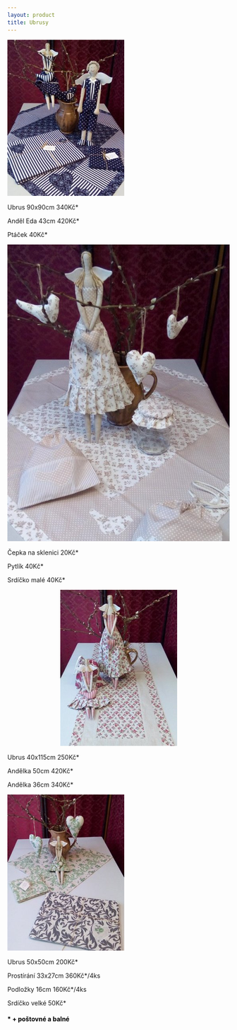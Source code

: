 ```yaml
---
layout: product
title: Ubrusy
---
```

<div class="row">
	<div class="col-md-3">
		<img class="img-responsive" src="img/ubrusEdaw.jpg" alt="Ubrus s andělíčkom">
		<div class="items">
				<p>Ubrus 90x90cm 340Kč*</p>
				<p>Anděl Eda 43cm 420Kč*</p>
				<p>Ptáček 40Kč*</p>
		</div>
	</div>
	<div class="col-md-3">
		<img class="img-responsive img.centre" src="img/ubrusCepickaw.jpg" alt="Ubrus s čepicí">
		<div class="items">
			<p>Čepka na sklenici 20Kč*</p>
			<p>Pytlík 40Kč*</p>
			<p>Srdíčko malé 40Kč*</p>
		</div>
	</div>
	<div class="col-md-3">
		<p style="text-align:center"><img class="img-responsive" src="img/ubrusDlhyw.jpg" alt="Dlouhý ubrus"></p>
		<div class="items">
			<p>Ubrus 40x115cm 250Kč*</p>
			<p>Andělka 50cm 420Kč*</p>
			<p>Andělka 36cm 340Kč*</p>
		</div>
	</div>
	<div class="col-md-3">
		<img class="img-responsive" src="img/ubrusMalyw.jpg" alt="Malý ubrus">
		<div class="items">
			<p>Ubrus 50x50cm 200Kč*</p>
			<p>Prostírání 33x27cm 360Kč*/4ks</p>
			<p>Podložky 16cm 160Kč*/4ks</p>
			<p>Srdíčko velké 50Kč*</p>
		</div>
	</div>
</div>
<div class="row">
	<div class="col-md-12" style="color: black">
		<h4>* + poštovné a balné</h4>
	</div>
</div>
